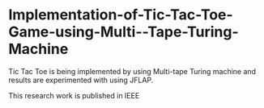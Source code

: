 # Implementation-of-Tic-Tac-Toe-Game-using-Multi--Tape-Turing-Machine

Tic Tac Toe is being implemented by using Multi-tape Turing machine and results are experimented with
using JFLAP.

This research work is published in IEEE
